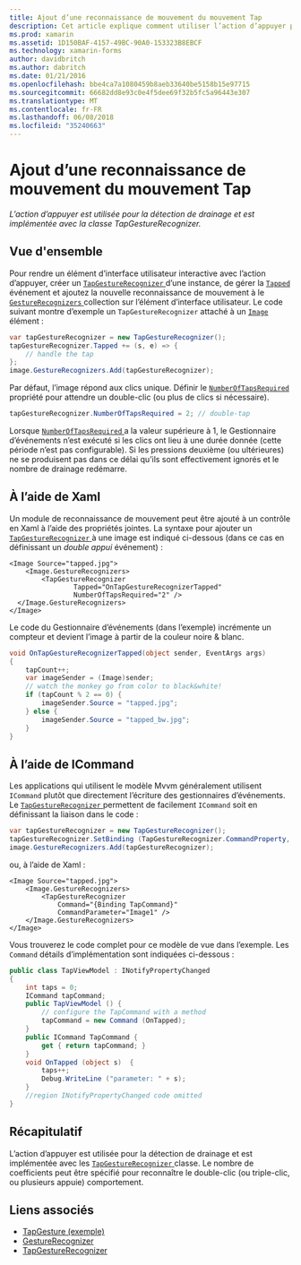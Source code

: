 ```yaml
---
title: Ajout d’une reconnaissance de mouvement du mouvement Tap
description: Cet article explique comment utiliser l’action d’appuyer pour la détection de clic dans une application de Xamarin.Forms. Appuyez sur la détection est implémentée avec la classe TapGestureRecognizer.
ms.prod: xamarin
ms.assetid: 1D150BAF-4157-49BC-90A0-153323B8EBCF
ms.technology: xamarin-forms
author: davidbritch
ms.author: dabritch
ms.date: 01/21/2016
ms.openlocfilehash: bbe4ca7a1080459b8aeb33640be5158b15e97715
ms.sourcegitcommit: 66682dd8e93c0e4f5dee69f32b5fc5a96443e307
ms.translationtype: MT
ms.contentlocale: fr-FR
ms.lasthandoff: 06/08/2018
ms.locfileid: "35240663"
---
```

# <a name="adding-a-tap-gesture-gesture-recognizer"></a>Ajout d’une reconnaissance de mouvement du mouvement Tap

_L’action d’appuyer est utilisée pour la détection de drainage et est implémentée avec la classe TapGestureRecognizer._

## <a name="overview"></a>Vue d'ensemble

Pour rendre un élément d’interface utilisateur interactive avec l’action d’appuyer, créer un [ `TapGestureRecognizer` ](https://developer.xamarin.com/api/type/Xamarin.Forms.TapGestureRecognizer/) d’une instance, de gérer la [ `Tapped` ](https://developer.xamarin.com/api/event/Xamarin.Forms.TapGestureRecognizer.Tapped/) événement et ajoutez la nouvelle reconnaissance de mouvement à le [ `GestureRecognizers` ](https://developer.xamarin.com/api/property/Xamarin.Forms.View.GestureRecognizers/) collection sur l’élément d’interface utilisateur. Le code suivant montre d’exemple un `TapGestureRecognizer` attaché à un [ `Image` ](https://developer.xamarin.com/api/type/Xamarin.Forms.Image/) élément :

```csharp
var tapGestureRecognizer = new TapGestureRecognizer();
tapGestureRecognizer.Tapped += (s, e) => {
    // handle the tap
};
image.GestureRecognizers.Add(tapGestureRecognizer);
```

Par défaut, l’image répond aux clics unique. Définir le [ `NumberOfTapsRequired` ](https://developer.xamarin.com/api/property/Xamarin.Forms.TapGestureRecognizer.NumberOfTapsRequired/) propriété pour attendre un double-clic (ou plus de clics si nécessaire).

```csharp
tapGestureRecognizer.NumberOfTapsRequired = 2; // double-tap
```

Lorsque [ `NumberOfTapsRequired` ](https://developer.xamarin.com/api/property/Xamarin.Forms.TapGestureRecognizer.NumberOfTapsRequired/) a la valeur supérieure à 1, le Gestionnaire d’événements n’est exécuté si les clics ont lieu à une durée donnée (cette période n’est pas configurable). Si les pressions deuxième (ou ultérieures) ne se produisent pas dans ce délai qu’ils sont effectivement ignorés et le nombre de drainage redémarre.

<a name="Using_Xaml" />

## <a name="using-xaml"></a>À l’aide de Xaml

Un module de reconnaissance de mouvement peut être ajouté à un contrôle en Xaml à l’aide des propriétés jointes. La syntaxe pour ajouter un [ `TapGestureRecognizer` ](https://developer.xamarin.com/api/type/Xamarin.Forms.TapGestureRecognizer/) à une image est indiqué ci-dessous (dans ce cas en définissant un *double appui* événement) :

```xaml
<Image Source="tapped.jpg">
    <Image.GestureRecognizers>
        <TapGestureRecognizer
                Tapped="OnTapGestureRecognizerTapped"
                NumberOfTapsRequired="2" />
  </Image.GestureRecognizers>
</Image>
```

Le code du Gestionnaire d’événements (dans l’exemple) incrémente un compteur et devient l’image à partir de la couleur noire &amp; blanc.

```csharp
void OnTapGestureRecognizerTapped(object sender, EventArgs args)
{
    tapCount++;
    var imageSender = (Image)sender;
    // watch the monkey go from color to black&white!
    if (tapCount % 2 == 0) {
        imageSender.Source = "tapped.jpg";
    } else {
        imageSender.Source = "tapped_bw.jpg";
    }
}
```

## <a name="using-icommand"></a>À l’aide de ICommand

Les applications qui utilisent le modèle Mvvm généralement utilisent `ICommand` plutôt que directement l’écriture des gestionnaires d’événements. Le [ `TapGestureRecognizer` ](https://developer.xamarin.com/api/type/Xamarin.Forms.TapGestureRecognizer/) permettent de facilement `ICommand` soit en définissant la liaison dans le code :

```csharp
var tapGestureRecognizer = new TapGestureRecognizer();
tapGestureRecognizer.SetBinding (TapGestureRecognizer.CommandProperty, "TapCommand");
image.GestureRecognizers.Add(tapGestureRecognizer);
```

ou, à l’aide de Xaml :

```xaml
<Image Source="tapped.jpg">
    <Image.GestureRecognizers>
        <TapGestureRecognizer
            Command="{Binding TapCommand}"
            CommandParameter="Image1" />
    </Image.GestureRecognizers>
</Image>
```

Vous trouverez le code complet pour ce modèle de vue dans l’exemple. Les `Command` détails d’implémentation sont indiquées ci-dessous :

```csharp
public class TapViewModel : INotifyPropertyChanged
{
    int taps = 0;
    ICommand tapCommand;
    public TapViewModel () {
        // configure the TapCommand with a method
        tapCommand = new Command (OnTapped);
    }
    public ICommand TapCommand {
        get { return tapCommand; }
    }
    void OnTapped (object s)  {
        taps++;
        Debug.WriteLine ("parameter: " + s);
    }
    //region INotifyPropertyChanged code omitted
}
```

## <a name="summary"></a>Récapitulatif

L’action d’appuyer est utilisée pour la détection de drainage et est implémentée avec les [ `TapGestureRecognizer` ](https://developer.xamarin.com/api/type/Xamarin.Forms.TapGestureRecognizer/) classe. Le nombre de coefficients peut être spécifié pour reconnaître le double-clic (ou triple-clic, ou plusieurs appuie) comportement.


## <a name="related-links"></a>Liens associés

- [TapGesture (exemple)](https://developer.xamarin.com/samples/xamarin-forms/WorkingWithGestures/TapGesture/)
- [GestureRecognizer](https://developer.xamarin.com/api/type/Xamarin.Forms.GestureRecognizer/)
- [TapGestureRecognizer](https://developer.xamarin.com/api/type/Xamarin.Forms.TapGestureRecognizer/)
